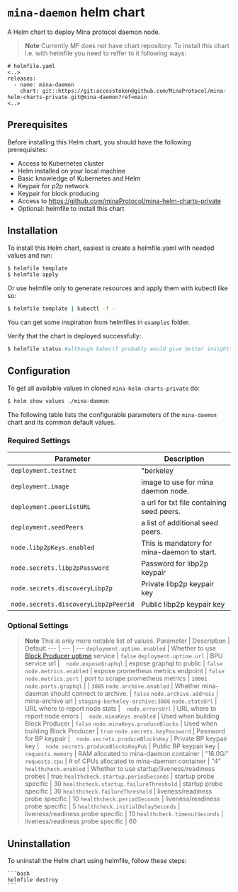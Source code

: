 # `mina-daemon` helm chart

A Helm chart to deploy Mina protocol daemon node.

> **Note** Currently MF does not have chart repository. To install this chart i.e. with helmfile you need to reffer to it following ways:
```console
# helmfile.yaml
<..>
releases:
  - name: mina-daemon
    chart: git::https://git:accesstoken@github.com/MinaProtocol/mina-helm-charts-private.git@mina-daemon?ref=main
<..>
```

## Prerequisites

Before installing this Helm chart, you should have the following prerequisites:

 - Access to Kubernetes cluster
 - Helm installed on your local machine
 - Basic knowledge of Kubernetes and Helm
 - Keypair for p2p network
 - Keypair for block producing
 - Access to https://github.com/minaProtocol/mina-helm-charts-private
 - Optional: helmfile to install this chart

## Installation

To install this Helm chart, easiest is create a helmfile.yaml with needed values and run:

```bash
$ helmfile template
$ helmfile apply
```

Or use helmfile only to generate resources and apply them with kubectl like so:

```bash
$ helmfile template | kubectl -f -
```

You can get some inspiration from helmfiles in `examples` folder.

Verify that the chart is deployed successfully:

```bash
$ helmfile status #although kubectl probably would give better insights.
```

## Configuration

To get all available values in cloned `mina-helm-charts-private` do:

```bash
$ helm show values ./mina-daemon
```

The following table lists the configurable parameters of the `mina-daemon` chart and its common default values.

### Required Settings

Parameter | Description
--- | ---
`deployment.testnet` | "berkeley|devnet|mainnet"
`deployment.image` | image to use for mina daemon node.
`deployment.peerListURL` | a url for txt file containing seed peers.
`deployment.seedPeers` | a list of additional seed peers.
`node.libp2pKeys.enabled` | This is mandatory for mina-daemon to start.
`node.secrets.libp2pPassword` | Password for libp2p keypair | ` `
`node.secrets.discoveryLibp2p` | Private libp2p keypair key | ` `
`node.secrets.discoveryLibp2pPeerid` | Public libp2p keypair key | ` `

### Optional Settings

> **Note** This is only more notable list of values. 
Parameter | Description | Default
--- | --- | ---
`deployment.uptime.enabled` | Whether to use [Block Producer uptime](https://github.com/MinaProtocol/mina/tree/develop/src/app/delegation_backend) service | `false`
`deployment.uptime.url` | BPU service url | ` `
`node.exposeGraphql` | expose graphql to public | `false`
`node.metrics.enabled` | expose prometheus metrics endpoint | `false`
`node.metrics.port` | port to scrape prometheus metrics | `10001`
`node.ports.graphql` |  | `3085`
`node.archive.enabled` | Whether mina-daemon should connect to archive. | `false`
`node.archive.address` | mina-archive url | `staging-berkeley-archive:3086`
`node.statsUrl` | URL where to report node stats | ` `
`node.errorsUrl` | URL where to report node errors | ` `
`node.minaKeys.enabled` | Used when building Block Producer | `false`
`node.minaKeys.produceBlocks` | Used when building Block Producer | `true`
`node.secrets.keyPassword` | Password for BP keypair | ` `
`node.secrets.produceBlocksKey` | Private BP keypair key | ` `
`node.secrets.produceBlocksKeyPub` | Public BP keypair key | ` `
`requests.memory` | RAM allocated to mina-daemon container | "16.0Gi"
`requests.cpu` | # of CPUs allocated to mina-daemon container | "4"
`healthcheck.enabled` | Whether to use startup/liveness/readiness probes | true
`healthcheck.startup.periodSeconds` | startup probe specific | 30
`healthcheck.startup.failureThreshold` | startup probe specific | 30
`healthcheck.failureThreshold` | liveness/readiness probe specific | 10
`healthcheck.periodSeconds` | liveness/readiness probe specific | 5
`healthcheck.initialDelaySeconds` | liveness/readiness probe specific | 10
`healthcheck.timeoutSeconds` | liveness/readiness probe specific | 60


## Uninstallation

To uninstall the Helm chart using helmfile, follow these steps:

    ```bash
    helmfile destroy
    ```

